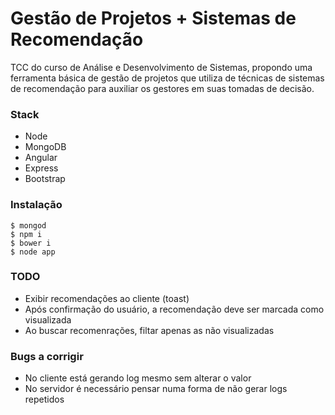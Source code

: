 # Gestão de Projetos + Sistemas de Recomendação

TCC do curso de Análise e Desenvolvimento de Sistemas, propondo uma ferramenta básica de gestão de projetos que utiliza de técnicas de sistemas de recomendação para auxiliar os gestores em suas tomadas de decisão.

### Stack
  - Node
  - MongoDB
  - Angular
  - Express
  - Bootstrap

### Instalação
```
$ mongod
$ npm i
$ bower i
$ node app
```

### TODO
- Exibir recomendações ao cliente (toast)
- Após confirmação do usuário, a recomendação deve ser marcada como visualizada
- Ao buscar recomenrações, filtar apenas as não visualizadas

### Bugs a corrigir
- No cliente está gerando log mesmo sem alterar o valor
- No servidor é necessário pensar numa forma de não gerar logs repetidos
